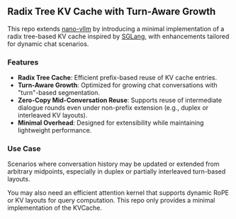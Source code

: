 ## Radix Tree KV Cache with Turn-Aware Growth

This repo extends [nano-vllm](https://github.com/GeeeekExplorer/nano-vllm) by introducing a minimal implementation of a radix tree-based KV cache inspired by [SGLang](https://github.com/sgl-project/sglang), with enhancements tailored for dynamic chat scenarios.

### Features

* **Radix Tree Cache**: Efficient prefix-based reuse of KV cache entries.
* **Turn-Aware Growth**: Optimized for growing chat conversations with "turn"-based segmentation.
* **Zero-Copy Mid-Conversation Reuse**: Supports reuse of intermediate dialogue rounds even under non-prefix extension (e.g., duplex or interleaved KV layouts).
* **Minimal Overhead**: Designed for extensibility while maintaining lightweight performance.

### Use Case

Scenarios where conversation history may be updated or extended from arbitrary midpoints, especially in duplex or partially interleaved turn-based layouts.

You may also need an efficient attention kernel that supports dynamic RoPE or KV layouts for query computation. This repo only provides a minimal implementation of the KVCache.
